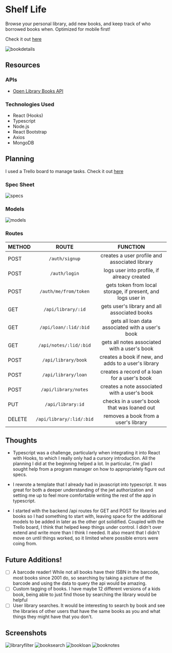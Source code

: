 # Shelf Life

Browse your personal library, add new books, and keep track of who borrowed books when. Optimized for mobile first!

Check it out [here](https://enigmatic-springs-36434.herokuapp.com/)

![bookdetails](src/img/bookdetails.png)

## Resources

### APIs
- [Open Library Books API](https://openlibrary.org/dev/docs/api/books)

### Technologies Used
- React (Hooks)
- Typescript
- Node.js
- React Bootstrap
- Axios
- MongoDB

## Planning

I used a Trello board to manage tasks. Check it out [here](https://trello.com/b/FHCqVpD1/shelf-life) 

### Spec Sheet
![specs](src/img/SpecSheet.png)

### Models
![models](src/img/shelflifemodels.png)

### Routes
|METHOD| ROUTE| FUNCTION|
|:-----|:----:|:------:|
| POST | `/auth/signup` | creates a user profile and associated library |
| POST | `/auth/login` | logs user into profile, if alreacy created |
| POST | `/auth/me/from/token` | gets token from local storage, if present, and logs user in |
| GET  | `/api/library/:id` | gets user's library and all associated books |
| GET  | `/api/loan/:lid/:bid` | gets all loan data associated with a user's book |
| GET  | `/api/notes/:lid/:bid` | gets all notes associated with a user's book  |
| POST | `/api/library/book` | creates a book if new, and adds to a user's library |
| POST | `/api/library/loan`  | creates a record of a loan for a user's book  |
| POST | `/api/library/notes` | creates a note associated with a user's book  |
| PUT | `/api/library:id` | checks in a user's book that was loaned out |
| DELETE | `/api/library/:lid/:bid` | removes a book from a user's library |

## Thoughts

- Typescript was a challenge, particularly when integrating it into React with Hooks, to which I really only had a cursory introduction.  All the planning I did at the beginning helped a lot. In particular, I'm glad I sought help from a program manager on how to appropriately figure out specs.

- I rewrote a template that I already had in javascript into typescript. It was great for both a deeper understanding of the jwt authorization and setting me up to feel more comfortable writing the rest of the app in typescript.

- I started with the backend /api routes for GET and POST for libraries and books so I had something to start with, leaving space for the additional models to be added in later as the other got solidified. Coupled with the Trello board, I think that helped keep things under control. I didn't over extend and write more than I think I needed. It also meant that I didn't move on until things worked, so it limited where possible errors were coing from.

## Future Additions!
- [ ] A barcode reader! While not all books have their ISBN in the barcode, most books since 2001 do, so searching by taking a picture of the barcode and using the data to query the api would be amazing.
- [ ] Custom tagging of books. I have maybe 12 different versions of a kids book, being able to just find those by searching the library would be helpful
- [ ] User library searches. It would be interesting to search by book and see the libraries of other users that have the same books as you and what things they might have that you don't.

## Screenshots

![libraryfilter](src/img/libraryfilter.png) ![booksearch](src/img/booksearch.png) ![bookloan](src/img/bookloan.png) ![booknotes](src/img/booknotes.png)